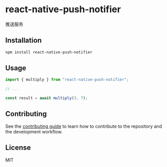 # react-native-push-notifier

推送服务

## Installation

```sh
npm install react-native-push-notifier
```

## Usage

```js
import { multiply } from "react-native-push-notifier";

// ...

const result = await multiply(3, 7);
```

## Contributing

See the [contributing guide](CONTRIBUTING.md) to learn how to contribute to the repository and the development workflow.

## License

MIT
